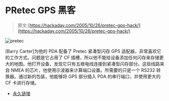 # PRetec GPS 黑客

> 原文:[https://hackaday.com/2005/10/26/pretec-gps-hack/](https://hackaday.com/2005/10/26/pretec-gps-hack/)

![pretec](../Images/dd7a9f35d352bf29d04eb3eb0f11a4d4.png)

[Barry Carter]为他的 PDA 配备了 Pretec 紧凑型闪存 GPS 适配器，非常喜欢它的工作方式。问题是它占用了 CF 插槽，所以他不能给设备添加任何闪存来存储更大的地图。他打开设备，发现它只有五根电线连接到紧凑型闪存部分。这些线路来自 NMEA 的芯片，他使用示波器来计算端口设置。所需要的只是一个 RS232 转换器。通过新的包装，他能够将 GPS 部分插入 PDA 的串行端口，并使用更大的 CF 卡进行存储。

*   [永久链接](http://www.headfuzz.co.uk/gpsmain)